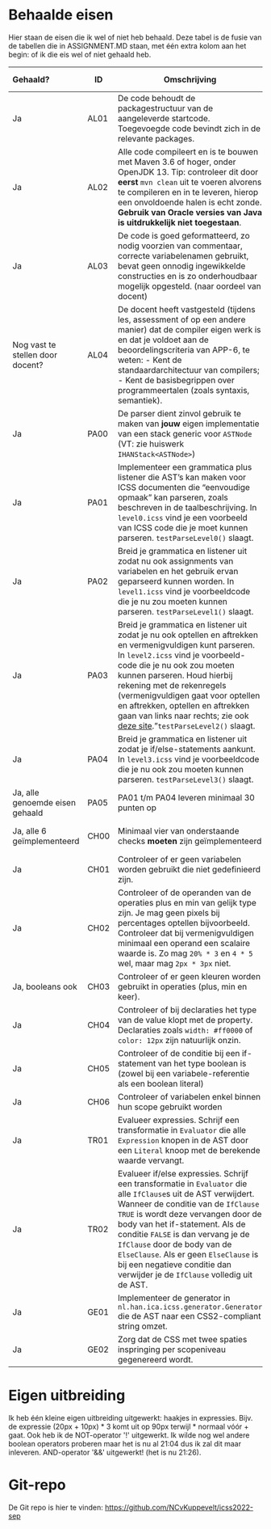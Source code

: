 # Behaalde eisen

Hier staan de eisen die ik wel of niet heb behaald. Deze tabel is de fusie van de tabellen die in ASSIGNMENT.MD staan, met één
extra kolom aan het begin: of ik die eis wel of niet gehaald heb.

| Gehaald?                         | ID   | Omschrijving                                                                                                                                                                                                                                                                                                                                                                                                                                          | Prio   | Punten | Competentie VT       |
|:---------------------------------|------|-------------------------------------------------------------------------------------------------------------------------------------------------------------------------------------------------------------------------------------------------------------------------------------------------------------------------------------------------------------------------------------------------------------------------------------------------------|--------|--------|----------------------|
| Ja                               | AL01 | De code behoudt de packagestructuur van de aangeleverde startcode. Toegevoegde code bevindt zich in de relevante packages.                                                                                                                                                                                                                                                                                                                            | Must   | 0      | APP-6                |
| Ja                               | AL02 | Alle code compileert en is te bouwen met Maven 3.6 of hoger, onder OpenJDK 13. Tip: controleer dit door **eerst** `mvn clean` uit te voeren alvorens te compileren en in te leveren, hierop een onvoldoende halen is echt zonde. **Gebruik van Oracle versies van Java is uitdrukkelijk niet toegestaan**.                                                                                                                                            | Must   | 0      | n.v.t.               |
| Ja                               | AL03 | De code is goed geformatteerd, zo nodig voorzien van commentaar, correcte variabelenamen gebruikt, bevat geen onnodig ingewikkelde constructies en is zo onderhoudbaar mogelijk opgesteld. (naar oordeel van docent)                                                                                                                                                                                                                                  | Must   | 0      | n.v.t.               |
| Nog vast te stellen door docent? | AL04 | De docent heeft vastgesteld (tijdens les, assessment of op een andere manier) dat de compiler eigen werk is en dat je voldoet aan de beoordelingscriteria van APP-6, te weten: - Kent de standaardarchitectuur van compilers; - Kent de basisbegrippen over programmeertalen (zoals syntaxis, semantiek).                                                                                                                                             | Must   | 0      | APP-6                |
| Ja                               | PA00 | De parser dient zinvol gebruik te maken van **jouw** eigen implementatie van een stack generic voor `ASTNode` (VT: zie huiswerk `IHANStack<ASTNode>`)                                                                                                                                                                                                                                                                                                 | Must   | 0      | APP-1, APP-9         |
| Ja                               | PA01 | Implementeer een grammatica plus listener die AST’s kan maken voor ICSS documenten die “eenvoudige opmaak” kan parseren, zoals beschreven in de taalbeschrijving. In `level0.icss` vind je een voorbeeld van ICSS code die je moet kunnen parseren. `testParseLevel0()` slaagt.                                                                                                                                                                       | Must   | 10     | APP-6, APP-7         |
| Ja                               | PA02 | Breid je grammatica en listener uit zodat nu ook assignments van variabelen en het gebruik ervan geparseerd kunnen worden. In `level1.icss` vind je voorbeeldcode die je nu zou moeten kunnen parseren. `testParseLevel1()` slaagt.                                                                                                                                                                                                                   | Must   | 10     | APP-6, APP-7         |
| Ja                               | PA03 | Breid je grammatica en listener uit zodat je nu ook optellen en aftrekken en vermenigvuldigen kunt parseren. In `level2.icss` vind je voorbeeld- code die je nu ook zou moeten kunnen parseren. Houd hierbij rekening met de rekenregels (vermenigvuldigen gaat voor optellen en aftrekken, optellen en aftrekken gaan van links naar rechts; zie ook [deze site](https://www.beterrekenen.nl/website/index.php?pag=217).”`testParseLevel2()` slaagt. | Must   | 10     | APP-6, APP-7         |
| Ja                               | PA04 | Breid je grammatica en listener uit zodat je if/else-statements aankunt. In `level3.icss` vind je voorbeeldcode die je nu ook zou moeten kunnen parseren. `testParseLevel3()` slaagt.                                                                                                                                                                                                                                                                 | Must   | 10     | APP-6, APP-7         |
| Ja, alle genoemde eisen gehaald  | PA05 | PA01 t/m PA04 leveren minimaal 30 punten op                                                                                                                                                                                                                                                                                                                                                                                                           | Must   | 0      | nvt                  |
| Ja, alle 6 geïmplementeerd       | CH00 | Minimaal vier van onderstaande checks **moeten** zijn geïmplementeerd                                                                                                                                                                                                                                                                                                                                                                                 | Must   | 0      | APP-2, APP-6, APP-7, |
| Ja                               | CH01 | Controleer of er geen variabelen worden gebruikt die niet gedefinieerd zijn.                                                                                                                                                                                                                                                                                                                                                                          | Should | 5      |
| Ja                               | CH02 | Controleer of de operanden van de operaties plus en min van gelijk type zijn. Je mag geen pixels bij percentages optellen bijvoorbeeld. Controleer dat bij vermenigvuldigen minimaal een operand een scalaire waarde is. Zo mag `20% * 3` en `4 * 5` wel, maar mag `2px * 3px` niet.                                                                                                                                                                  | Should | 5      |
| Ja, booleans ook                 | CH03 | Controleer of er geen kleuren worden gebruikt in operaties (plus, min en keer).                                                                                                                                                                                                                                                                                                                                                                       | Should | 5      |
| Ja                               | CH04 | Controleer of bij declaraties het type van de value klopt met de property. Declaraties zoals `width: #ff0000` of `color: 12px` zijn natuurlijk onzin.                                                                                                                                                                                                                                                                                                 | Should | 5      |
| Ja                               | CH05 | Controleer of de conditie bij een if-statement van het type boolean is (zowel bij een variabele-referentie als een boolean literal)                                                                                                                                                                                                                                                                                                                   | Should | 5      |
| Ja                               | CH06 | Controleer of variabelen enkel binnen hun scope gebruikt worden                                                                                                                                                                                                                                                                                                                                                                                       | Must   | 5      |
| Ja                               | TR01 | Evalueer expressies. Schrijf een transformatie in ```Evaluator``` die alle `Expression` knopen in de AST door een `Literal` knoop met de berekende waarde vervangt.                                                                                                                                                                                                                                                                                   | Must   | 10     | APP-2, APP-6, APP-7  |
| Ja                               | TR02 | Evalueer if/else expressies. Schrijf een transformatie in ```Evaluator``` die alle `IfClause`s uit de AST verwijdert. Wanneer de conditie van de `IfClause` `TRUE` is wordt deze vervangen door de body van het if-statement. Als de conditie `FALSE` is dan vervang je de `IfClause` door de body van de `ElseClause`. Als er geen `ElseClause` is bij een negatieve conditie dan verwijder je de `IfClause` volledig uit de AST.                    | Must   | 10     | APP-2, APP-6, APP-7  |
| Ja                               | GE01 | Implementeer de generator in `nl.han.ica.icss.generator.Generator` die de AST naar een CSS2-compliant string omzet.                                                                                                                                                                                                                                                                                                                                   | Must   | 5      | APP-2, APP-6, APP-7  |
| Ja                               | GE02 | Zorg dat de CSS met twee spaties inspringing per scopeniveau gegenereerd wordt.                                                                                                                                                                                                                                                                                                                                                                       | Must   | 5      | APP-2, APP-6, APP-7  |

# Eigen uitbreiding
Ik heb één kleine eigen uitbreiding uitgewerkt: haakjes in expressies. Bijv. de expressie (20px + 10px) * 3 komt uit op 90px terwijl * normaal vóór + gaat.
Ook heb ik de NOT-operator '!' uitgewerkt. Ik wilde nog wel andere boolean operators proberen maar het is nu al 21:04 dus ik zal dit maar inleveren.
AND-operator '&&' uitgewerkt! (het is nu 21:26).

# Git-repo
De Git repo is hier te vinden: https://github.com/NCvKuppevelt/icss2022-sep